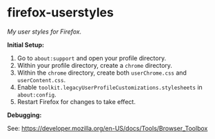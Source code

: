 # firefox-userstyles

*My user styles for Firefox.*

**Initial Setup:**

1. Go to `about:support` and open your profile directory.
2. Within your profile directory, create a `chrome` directory.
3. Within the `chrome` directory, create both `userChrome.css` and `userContent.css`. 
4. Enable `toolkit.legacyUserProfileCustomizations.stylesheets` in `about:config`.
5. Restart Firefox for changes to take effect.

**Debugging:**

See: https://developer.mozilla.org/en-US/docs/Tools/Browser_Toolbox
